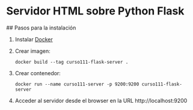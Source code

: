 # Servidor HTML sobre Python Flask

## Pasos para la instalación

1. Instalar [Docker](http://docker.io)
2. Crear imagen:
 
	`docker build --tag curso111-flask-server .`
	
3. Crear contenedor:

	`docker run --name curso111-server -p 9200:9200 curso111-flask-server`

4. Acceder al servidor desde el browser en la URL http://localhost:9200
